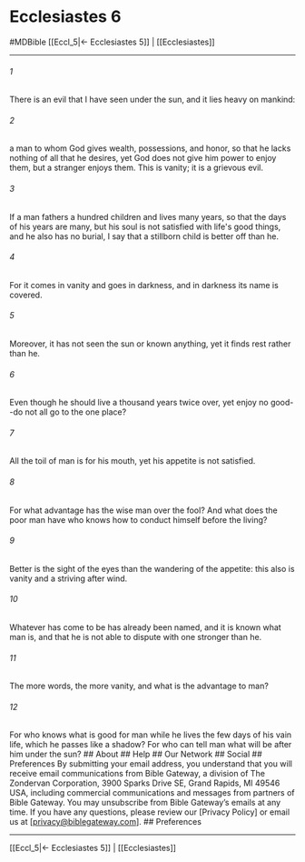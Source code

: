 # Ecclesiastes 6
#MDBible
[[Eccl_5|← Ecclesiastes 5]] | [[Ecclesiastes]]

***


###### 1 
There is an evil that I have seen under the sun, and it lies heavy on mankind: 

###### 2 
a man to whom God gives wealth, possessions, and honor, so that he lacks nothing of all that he desires, yet God does not give him power to enjoy them, but a stranger enjoys them. This is vanity; it is a grievous evil. 

###### 3 
If a man fathers a hundred children and lives many years, so that the days of his years are many, but his soul is not satisfied with life's good things, and he also has no burial, I say that a stillborn child is better off than he. 

###### 4 
For it comes in vanity and goes in darkness, and in darkness its name is covered. 

###### 5 
Moreover, it has not seen the sun or known anything, yet it finds rest rather than he. 

###### 6 
Even though he should live a thousand years twice over, yet enjoy no good--do not all go to the one place? 

###### 7 
All the toil of man is for his mouth, yet his appetite is not satisfied. 

###### 8 
For what advantage has the wise man over the fool? And what does the poor man have who knows how to conduct himself before the living? 

###### 9 
Better is the sight of the eyes than the wandering of the appetite: this also is vanity and a striving after wind. 

###### 10 
Whatever has come to be has already been named, and it is known what man is, and that he is not able to dispute with one stronger than he. 

###### 11 
The more words, the more vanity, and what is the advantage to man? 

###### 12 
For who knows what is good for man while he lives the few days of his vain life, which he passes like a shadow? For who can tell man what will be after him under the sun? ## About ## Help ## Our Network ## Social ## Preferences By submitting your email address, you understand that you will receive email communications from Bible Gateway, a division of The Zondervan Corporation, 3900 Sparks Drive SE, Grand Rapids, MI 49546 USA, including commercial communications and messages from partners of Bible Gateway. You may unsubscribe from Bible Gateway&rsquo;s emails at any time. If you have any questions, please review our [Privacy Policy] or email us at [privacy@biblegateway.com]. ## Preferences

***

[[Eccl_5|← Ecclesiastes 5]] | [[Ecclesiastes]]
